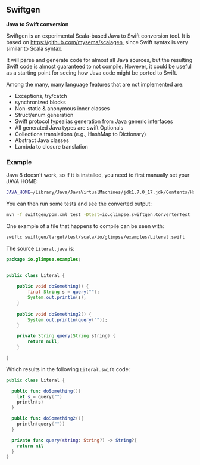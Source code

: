 ## Swiftgen 

**Java to Swift conversion**

Swiftgen is an experimental Scala-based Java to Swift conversion tool.
It is based on https://github.com/mysema/scalagen, since Swift syntax
is very similar to Scala syntax.

It will parse and generate code for almost all Java sources, but
the resulting Swift code is almost guaranteed to not compile.
However, it could be useful as a starting point for seeing how Java
code might be ported to Swift.

Among the many, many language features that are not implemented are:

 * Exceptions, try/catch
 * synchronized blocks
 * Non-static & anonymous inner classes
 * Struct/enum generation
 * Swift protocol typealias generation from Java generic interfaces
 * All generated Java types are swift Optionals
 * Collections translations (e.g., HashMap to Dictionary)
 * Abstract Java classes
 * Lambda to closure translation

### Example

Java 8 doesn't work, so if it is installed, you need to first
manually set your JAVA HOME:

```bash
JAVA_HOME=/Library/Java/JavaVirtualMachines/jdk1.7.0_17.jdk/Contents/Home
```

You can then run some tests and see the converted output:

```bash
mvn -f swiftgen/pom.xml test -Dtest=io.glimpse.swiftgen.ConverterTest
```

One example of a file that happens to compile can be seen with:

```bash
swiftc swiftgen/target/test/scala/io/glimpse/examples/Literal.swift
```

The source `Literal.java` is:

```java
package io.glimpse.examples;


public class Literal {
    
    public void doSomething() {
        final String s = query("");
        System.out.println(s);
    }
    
    public void doSomething2() {
        System.out.println(query(""));
    }

    private String query(String string) {
        return null;
    }

}
```

Which results in the following `Literal.swift` code:

```swift
public class Literal {

  public func doSomething(){
    let s = query("")
    println(s)
  }

  public func doSomething2(){
    println(query(""))
  }

  private func query(string: String?) -> String?{
    return nil
  }
}
```


